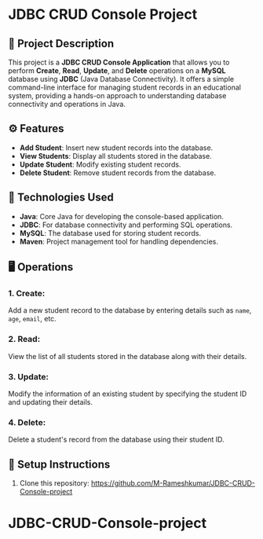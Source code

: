 # JDBC CRUD Console Project

## 📌 Project Description
This project is a **JDBC CRUD Console Application** that allows you to perform **Create**, **Read**, **Update**, and **Delete** operations on a **MySQL** database using **JDBC** (Java Database Connectivity). It offers a simple command-line interface for managing student records in an educational system, providing a hands-on approach to understanding database connectivity and operations in Java.

## ⚙️ Features
- **Add Student**: Insert new student records into the database.
- **View Students**: Display all students stored in the database.
- **Update Student**: Modify existing student records.
- **Delete Student**: Remove student records from the database.

## 🔧 Technologies Used
- **Java**: Core Java for developing the console-based application.
- **JDBC**: For database connectivity and performing SQL operations.
- **MySQL**: The database used for storing student records.
- **Maven**: Project management tool for handling dependencies.

## 🖥️ Operations
### 1. **Create**: 
Add a new student record to the database by entering details such as `name`, `age`, `email`, etc.

### 2. **Read**:
View the list of all students stored in the database along with their details.

### 3. **Update**:
Modify the information of an existing student by specifying the student ID and updating their details.

### 4. **Delete**:
Delete a student's record from the database using their student ID.

## 📝 Setup Instructions
1. Clone this repository:
 https://github.com/M-Rameshkumar/JDBC-CRUD-Console-project
# JDBC-CRUD-Console-project


